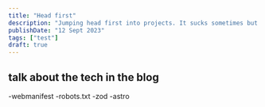 ```yaml
---
title: "Head first"
description: "Jumping head first into projects. It sucks sometimes but you'll learn something"
publishDate: "12 Sept 2023"
tags: ["test"]
draft: true
---
```


## talk about the tech in the blog
-webmanifest
-robots.txt
-zod
-astro 

